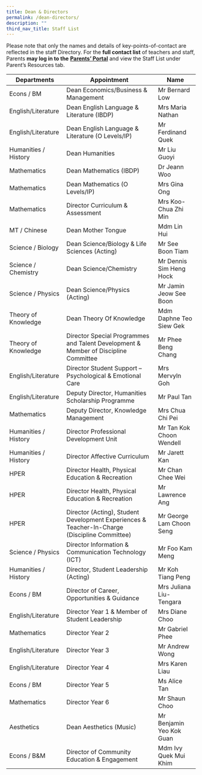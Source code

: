 ```yaml
---
title: Dean & Directors
permalink: /dean-directors/
description: ""
third_nav_title: Staff List
---
```

Please note that only the names and details of key-points-of-contact are reflected in the staff Directory. For the **full contact list** of teachers and staff, Parents **may log in to the** <a href="http://lms.acsindep.edu.sg/ACSIndep/logon_new.aspx?type=parents" target="_blank"><b>Parents’ Portal</b></a> and view the Staff List under Parent’s Resources tab.

| Departments | Appointment | Name |
| --- | --- | --- |
| Econs / BM | Dean Economics/Business & Management | Mr Bernard Low |
| English/Literature | Dean English Language & Literature (IBDP) | Mrs Maria Nathan |
| English/Literature | Dean English Language & Literature (O Levels/IP) | Mr Ferdinand Quek |
| Humanities / History | Dean Humanities | Mr Liu Guoyi |
| Mathematics | Dean Mathematics (IBDP) | Dr Jeann Woo |
| Mathematics | Dean Mathematics (O Levels/IP) | Mrs Gina Ong |
| Mathematics | Director Curriculum & Assessment | Mrs Koo-Chua Zhi Min |
| MT / Chinese | Dean Mother Tongue | Mdm Lin Hui |
| Science / Biology | Dean Science/Biology & Life Sciences (Acting) | Mr See Boon Tiam |
| Science / Chemistry | Dean Science/Chemistry | Mr Dennis Sim Heng Hock |
| Science / Physics | Dean Science/Physics (Acting) | Mr Jamin Jeow See Boon |
| Theory of Knowledge | Dean Theory Of Knowledge | Mdm Daphne Teo Siew Gek |
| Theory of Knowledge | Director Special Programmes and Talent Development & Member of Discipline Committee | Mr Phee Beng Chang |
| English/Literature | Director Student Support – Psychological & Emotional Care | Mrs Mervyln Goh |
| English/Literature | Deputy Director, Humanities Scholarship Programme | Mr Paul Tan |
| Mathematics | Deputy Director, Knowledge Management | Mrs Chua Chi Pei |
| Humanities / History | Director Professional Development Unit | Mr Tan Kok Choon Wendell |
| Humanities / History | Director Affective Curriculum | Mr Jarett Kan |
| HPER | Director Health, Physical Education & Recreation | Mr Chan Chee Wei |
| HPER | Director Health, Physical Education & Recreation | Mr Lawrence Ang |
| HPER | Director (Acting), Student Development Experiences & Teacher-In-Charge (Discipline Committee) | Mr George Lam Choon Seng |
| Science / Physics | Director Information & Communication Technology (ICT) | Mr Foo Kam Meng |
| Humanities / History | Director, Student Leadership (Acting) | Mr Koh Tiang Peng |
| Econs / BM | Director of Career, Opportunities & Guidance | Mrs Juliana Liu-Tengara |
| English/Literature | Director Year 1 & Member of Student Leadership | Mrs Diane Choo |
| Mathematics | Director Year 2 | Mr Gabriel Phee |
| English/Literature | Director Year 3 | Mr Andrew Wong |
| English/Literature | Director Year 4 | Mrs Karen Liau |
| Econs / BM | Director Year 5 | Ms Alice Tan |
| Mathematics | Director Year 6 | Mr Shaun Choo |
| Aesthetics | Dean Aesthetics (Music) | Mr Benjamin Yeo Kok Guan |
| Econs / B&M | Director of Community Education & Engagement | Mdm Ivy Quek Mui Khim |
